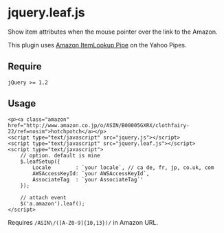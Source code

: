 # jquery.leaf.js

Show item attributes when the mouse pointer over the link to the Amazon.

This plugin uses [Amazon ItemLookup Pipe](http://pipes.yahoo.com/pipes/pipe.info?_id=DM6ru9_R3BGmxGU9xAnzeQ) on the Yahoo Pipes.

## Require
	jQuery >= 1.2

## Usage
	<p><a class="amazon" href="http://www.amazon.co.jp/o/ASIN/B00005GXRX/clothfairy-22/ref=nosim">hotchpotch</a></p>
	<script type="text/javascript" src="jquery.js"></script>
	<script type="text/javascript" src="jquery.leaf.js"></script>
	<script type="text/javascript">
		// option. default is mine
		$.leafSetup({
			Locale        : `your locale`, // ca de, fr, jp, co.uk, com
			AWSAccessKeyId: `your AWSAccessKeyId`,
			AssociateTag  : `your AssociateTag`'
		});

		// attach event
		$('a.amazon').leaf();
	</script>

Requires `/ASIN\/([A-Z0-9]{10,13})/` in Amazon URL.
